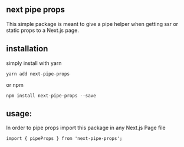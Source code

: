 ## next pipe props

This simple package is meant to give a pipe helper when getting ssr or static props to a Next.js page.

## installation

simply install with yarn

```
yarn add next-pipe-props
```

or npm

```
npm install next-pipe-props --save
```

## usage:

In order to pipe props import this package in any Next.js Page file

```
import { pipeProps } from 'next-pipe-props';

```

